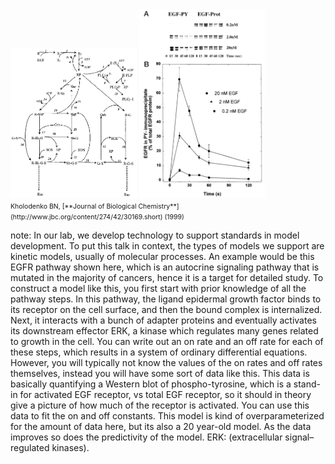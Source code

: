 <div>
<img src="resources/egfr-diagram.png" style="width:40%;height:auto"/>
<img src="resources/kholo-gel.png" style="width:40%;height:auto"/>
</div>

<span style="font-size:0.75em">
Kholodenko BN, [**Journal of Biological Chemistry**](http://www.jbc.org/content/274/42/30169.short) (1999)</span>

note:
    In our lab, we develop technology to support standards in model development.
    To put this talk in context, the types of models we support are kinetic models, usually of molecular processes. An example would be this EGFR pathway shown here, which is an autocrine signaling pathway that is mutated in the majority of cancers, hence it is a target for detailed study. To construct a model like this, you first start with prior knowledge of all the pathway steps. In this pathway, the ligand epidermal growth factor binds to its receptor on the cell surface, and then the bound complex is internalized. Next, it interacts with a bunch of adapter proteins and eventually activates its downstream effector ERK, a kinase which regulates many genes related to growth in the cell. You can write out an on rate and an off rate for each of these steps, which results in a system of ordinary differential equations. However, you will typically not know the values of the on rates and off rates themselves, instead you will have some sort of data like this. This data is basically quantifying a Western blot of phospho-tyrosine, which is a stand-in for activated EGF receptor, vs total EGF receptor, so it should in theory give a picture of how much of the receptor is activated. You can use this data to fit the on and off constants. This model is kind of overparameterized for the amount of data here, but its also a 20 year-old model. As the data improves so does the predictivity of the model.
    ERK: (extracellular signal–regulated kinases).
